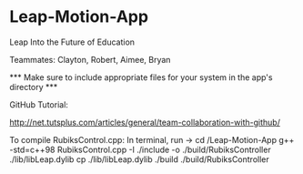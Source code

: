 Leap-Motion-App
===============

Leap Into the Future of Education

 Teammates: Clayton, Robert, Aimee, Bryan

*** Make sure to include appropriate files for your system in the app's directory ***

 GitHub Tutorial:

 http://net.tutsplus.com/articles/general/team-collaboration-with-github/

To compile RubiksControl.cpp:
	In terminal, run ->
		cd /Leap-Motion-App
		g++ -std=c++98 RubiksControl.cpp -I ./include -o ./build/RubiksController ./lib/libLeap.dylib
		cp ./lib/libLeap.dylib ./build
		./build/RubiksController 